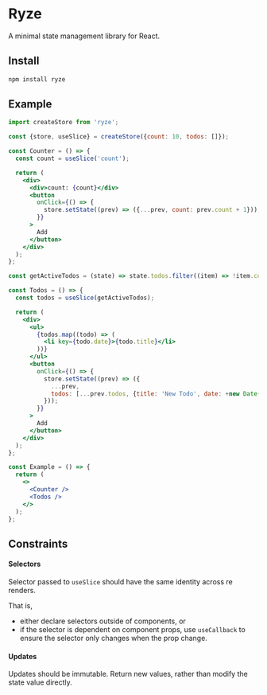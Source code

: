 # Ryze

A minimal state management library for React.

## Install

```bash
npm install ryze
```

## Example

```jsx
import createStore from 'ryze';

const {store, useSlice} = createStore({count: 10, todos: []});

const Counter = () => {
  const count = useSlice('count');

  return (
    <div>
      <div>count: {count}</div>
      <button
        onClick={() => {
          store.setState((prev) => ({...prev, count: prev.count + 1}));
        }}
      >
        Add
      </button>
    </div>
  );
};

const getActiveTodos = (state) => state.todos.filter((item) => !item.completed);

const Todos = () => {
  const todos = useSlice(getActiveTodos);

  return (
    <div>
      <ul>
        {todos.map((todo) => (
          <li key={todo.date}>{todo.title}</li>
        ))}
      </ul>
      <button
        onClick={() => {
          store.setState((prev) => ({
            ...prev,
            todos: [...prev.todos, {title: 'New Todo', date: +new Date()}],
          }));
        }}
      >
        Add
      </button>
    </div>
  );
};

const Example = () => {
  return (
    <>
      <Counter />
      <Todos />
    </>
  );
};
```

## Constraints

#### Selectors

Selector passed to `useSlice` should have the same identity across re renders.

That is,

- either declare selectors outside of components, or
- if the selector is dependent on component props, use `useCallback` to ensure the selector only changes when the prop change.

#### Updates

Updates should be immutable. Return new values, rather than modify the state value directly.
